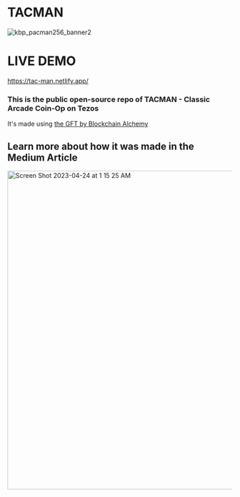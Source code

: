 # TACMAN
![kbp_pacman256_banner2](https://user-images.githubusercontent.com/2120817/233927879-f9b869b1-cfb0-4c51-b16a-f8e0ac5f30c1.jpg)

# LIVE DEMO 

https://tac-man.netlify.app/

### This is the public open-source repo of TACMAN - Classic Arcade Coin-Op on Tezos

It's made using [the GFT by Blockchain Alchemy](https://github.com/Blockchain-Alchemy/GFT)

## Learn more about how it was made in the Medium Article
[<img width="714" alt="Screen Shot 2023-04-24 at 1 15 25 AM" src="https://user-images.githubusercontent.com/2120817/233938385-482f3176-0a14-4944-b1bb-ffbf7cd66e80.png">](https://medium.com/@Dreitser/making-a-classic-coin-op-arcade-game-on-tezos-using-gft-by-blockchain-alchemy-3feb47be8a90)
